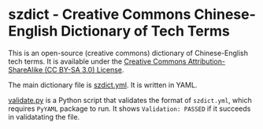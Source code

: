 # szdict - Creative Commons Chinese-English Dictionary of Tech Terms

This is an open-source (creative commons) dictionary of Chinese-English tech terms. It is available under the [Creative Commons Attribution-ShareAlike (CC BY-SA 3.0) License](https://creativecommons.org/licenses/by-sa/3.0/).

The main dictionary file is [szdict.yml](szdict.yml). It is written in YAML.

[validate.py](validate.py) is a Python script that validates the format of `szdict.yml`, which requires `PyYAML` package to run.  It shows `Validation: PASSED` if it succeeds in validatating the file.
